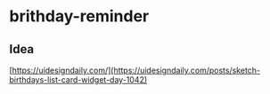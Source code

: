 # brithday-reminder
## Idea

[https://uidesigndaily.com/](https://uidesigndaily.com/posts/sketch-birthdays-list-card-widget-day-1042)
